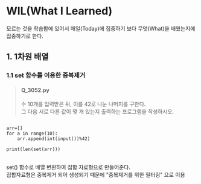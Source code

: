 # WIL(What I Learned)
모르는 것을 학습함에 있어서 매일(Today)에 집중하기 보다 무엇(What)을 배웠는지에 집중하기로 한다.

## 1. 1차원 배열
### 1.1 set 함수를 이용한 중복제거

>#### Q_3052.py   
>수 10개를 입력받은 뒤, 이를 42로 나눈 나머지를 구한다.   
그 다음 서로 다른 값이 몇 개 있는지 출력하는 프로그램을 작성하시오.
<pre>
<code>
arr=[]
for a in range(10):
    arr.append(int(input())%42)

print(len(set(arr)))
</code>
</pre>

set() 함수로 배열 변환하여 집합 자료형으로 만들어준다.   
집합자료형은 중복제거 되어 생성되기 때문에 "중복제거를 위한 필터링" 으로 이용

